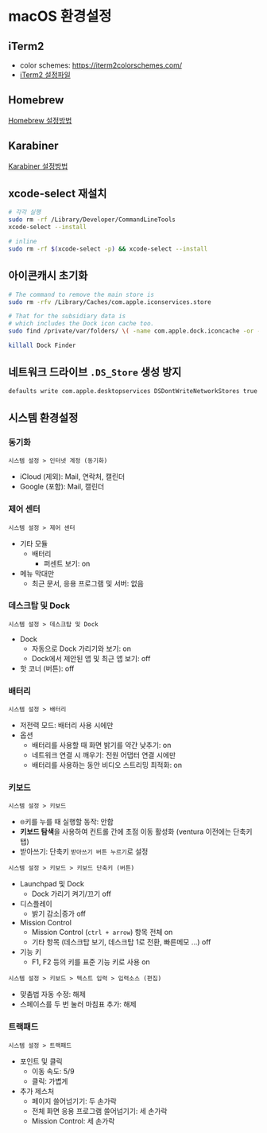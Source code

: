 # macOS 환경설정

## iTerm2

- color schemes: <https://iterm2colorschemes.com/>
- [iTerm2 설정파일](./iterm2.json)

## Homebrew

[Homebrew 설정방법](./homebrew/README.md)

## Karabiner

[Karabiner 설정방법](./karabiner/README.md)

## xcode-select 재설치

```sh
# 각각 실행
sudo rm -rf /Library/Developer/CommandLineTools
xcode-select --install

# inline
sudo rm -rf $(xcode-select -p) && xcode-select --install
```

## 아이콘캐시 초기화

```sh
# The command to remove the main store is
sudo rm -rfv /Library/Caches/com.apple.iconservices.store

# That for the subsidiary data is
# which includes the Dock icon cache too.
sudo find /private/var/folders/ \( -name com.apple.dock.iconcache -or -name com.apple.iconservices \) -exec rm -rfv {} \;

killall Dock Finder
```

## 네트워크 드라이브 `.DS_Store` 생성 방지

```sh
defaults write com.apple.desktopservices DSDontWriteNetworkStores true
```

## 시스템 환경설정

### 동기화

`시스템 설정 > 인터넷 계정 (동기화)`

- iCloud (제외): Mail, 연락처, 캘린더
- Google (포함): Mail, 캘린더

### 제어 센터

`시스템 설정 > 제어 센터`

- 기타 모듈
  - 배터리
    - 퍼센트 보기: on
- 메뉴 막대만
  - 최근 문서, 응용 프로그램 및 서버: 없음

### 데스크탑 및 Dock

`시스템 설정 > 데스크탑 및 Dock`

- Dock
  - 자동으로 Dock 가리기와 보기: on
  - Dock에서 제안된 앱 및 최근 앱 보기: off
- 핫 코너 (버튼): off

### 배터리

`시스템 설정 > 배터리`

- 저전력 모드: 배터리 사용 시에만
- 옵션
  - 배터리를 사용할 때 화면 밝기를 약간 낮추기: on
  - 네트워크 연결 시 깨우기: 전원 어댑터 연결 시에만
  - 배터리를 사용하는 동안 비디오 스트리밍 최적화: on

### 키보드

`시스템 설정 > 키보드`

- `🌐`키를 누를 때 실행할 동작: 안함
- **키보드 탐색**을 사용하여 컨트롤 간에 초점 이동 활성화 (ventura 이전에는 단축키탭)
- 받아쓰기: 단축키 `받아쓰기 버튼 누르기`로 설정

`시스템 설정 > 키보드 > 키보드 단축키 (버튼)`

- Launchpad 및 Dock
  - Dock 가리기 켜기/끄기 off
- 디스플레이
  - 밝기 감소|증가 off
- Mission Control
  - Mission Control (`ctrl + arrow`) 항목 전체 on
  - 기타 항목 (데스크탑 보기, 데스크탑 1로 전환, 빠른메모 ...) off
- 기능 키
  - F1, F2 등의 키를 표준 기능 키로 사용 on

`시스템 설정 > 키보드 > 텍스트 입력 > 입력소스 (편집)`

- 먖춤법 자동 수정: 해제
- 스페이스를 두 번 눌러 마침표 추가: 해제

### 트랙패드

`시스템 설정 > 트랙패드`

- 포인트 및 클릭
  - 이동 속도: 5/9
  - 클릭: 가볍게
- 추가 제스처
  - 페이지 쓸어넘기기: 두 손가락
  - 전체 화면 응용 프로그램 쓸어넘기기: 세 손가락
  - Mission Control: 세 손가락
